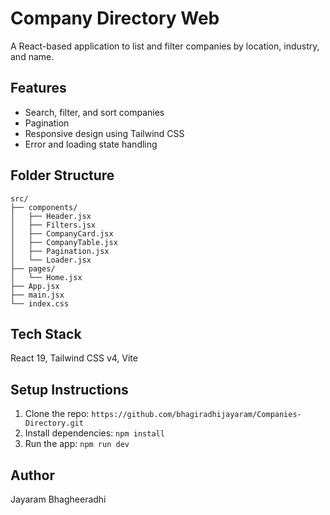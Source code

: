 # Company Directory Web

A React-based application to list and filter companies by location, industry, and name.

## Features
- Search, filter, and sort companies
- Pagination
- Responsive design using Tailwind CSS
- Error and loading state handling

## Folder Structure
```
src/
├── components/
│   ├── Header.jsx
│   ├── Filters.jsx
│   ├── CompanyCard.jsx
│   ├── CompanyTable.jsx
│   ├── Pagination.jsx
│   └── Loader.jsx
├── pages/
│   └── Home.jsx
├── App.jsx
├── main.jsx
└── index.css

```
## Tech Stack
React 19, Tailwind CSS v4, Vite

## Setup Instructions
1. Clone the repo: `https://github.com/bhagiradhijayaram/Companies-Directory.git`
2. Install dependencies: `npm install`
3. Run the app: `npm run dev`

## Author
Jayaram Bhagheeradhi
